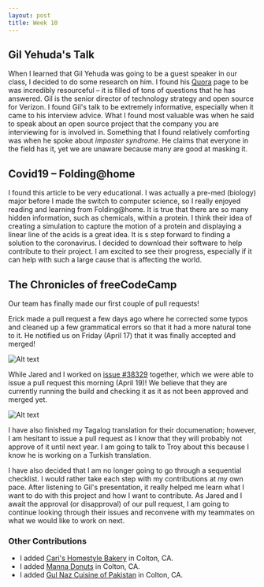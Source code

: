 ```yaml
---
layout: post
title: Week 10
---
```


## Gil Yehuda's Talk

When I learned that Gil Yehuda was going to be a guest speaker in our class, I decided to do some research on him. I found his [Quora](https://www.quora.com/profile/Gil-Yehuda) page to be was incredibly resourceful – it is filled of tons of questions that he has answered. Gil is the senior director of technology strategy and open source for Verizon. I found Gil's talk to be extremely informative, especially when it came to his interview advice. What I found most valuable was when he said to speak about an open source project that the company you are interviewing for is involved in. Something that I found relatively comforting was when he spoke about *imposter syndrome*. He claims that everyone in the field has it, yet we are unaware because many are good at masking it. 

## Covid19 – Folding@home

I found this article to be very educational. I was actually a pre-med (biology) major before I made the switch to computer science, so I really enjoyed reading and learning from Folding@home. It is true that there are so many hidden information, such as chemicals, within a protein. I think their idea of creating a simulation to capture the motion of a protein and displaying a linear line of the acids is a great idea. It is s step forward to finding a solution to the coronavirus. I decided to download their software to help contribute to their project. I am excited to see their progress, especially if it can help with such a large cause that is affecting the world.

## The Chronicles of freeCodeCamp

Our team has finally made our first couple of pull requests! 

Erick made a pull request a few days ago where he corrected some typos and cleaned up a few grammatical errors so that it had a more natural tone to it. He notified us on Friday (April 17) that it was finally accepted and merged!

![Alt text](https://user-images.githubusercontent.com/44440923/79703461-d4fc5780-8260-11ea-9401-3998ac50cb3e.png)

While Jared and I worked on [issue #38329](https://github.com/freeCodeCamp/freeCodeCamp/issues/38329) together, which we were able to issue a pull request this morning (April 19)! We believe that they are currently running the build and checking it as it as not been approved and merged yet.

![Alt text](https://user-images.githubusercontent.com/44440923/79703528-358b9480-8261-11ea-96cc-1d837da1b647.png)

I have also finished my Tagalog translation for their documenation; however, I am hesitant to issue a pull request as I know that they will probably not approve of it until next year. I am going to talk to Troy about this because I know he is working on a Turkish translation. 

I have also decided that I am no longer going to go through a sequential checklist. I would rather take each step with my contributions at my own pace. After listening to Gil's presentation, it really helped me learn what I want to do with this project and how I want to contribute. As Jared and I await the approval (or disapproval) of our pull request, I am going to continue looking through their issues and reconvene with my teammates on what we would like to work on next.

### Other Contributions

* I added [Cari's Homestyle Bakery](https://www.openstreetmap.org/way/793653601) in Colton, CA.
* I added [Manna Donuts](https://www.openstreetmap.org/way/793653600) in Colton, CA.
* I added [Gul Naz Cuisine of Pakistan](https://www.openstreetmap.org/way/793653599) in Colton, CA.
